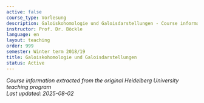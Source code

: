 ```yaml
---
active: false
course_type: Vorlesung
description: Galoiskohomologie und Galoisdarstellungen - Course information and materials.
instructor: Prof. Dr. Böckle
language: en
layout: teaching
order: 999
semester: Winter term 2018/19
title: Galoiskohomologie und Galoisdarstellungen
status: Active
---
```



*Course information extracted from the original Heidelberg University teaching program*  
*Last updated: 2025-08-02*